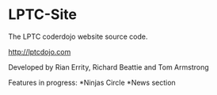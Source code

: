 # LPTC-Site
The LPTC coderdojo website source code.

http://lptcdojo.com

Developed by Rian Errity, Richard Beattie and Tom Armstrong

Features in progress:
*Ninjas Circle
*News section

